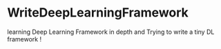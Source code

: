 # WriteDeepLearningFramework
learning Deep Learning Framework in depth and Trying to write a tiny DL framework !
